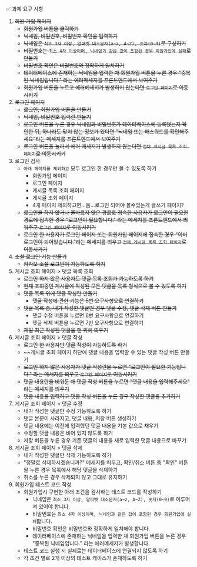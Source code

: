 <aside>
✅ 과제 요구 사항

</aside>

1. ~~회원 가입 페이지~~
    - ~~회원가입 버튼을 클릭하기~~
    - ~~닉네임, 비밀번호, 비밀번호 확인을 입력하기~~
    - ~~닉네임은 `최소 3자 이상, 알파벳 대소문자(a~z, A~Z), 숫자(0~9)`로 구성하기~~
    - ~~비밀번호는 `최소 4자 이상이며, 닉네임과 같은 값이 포함된 경우 회원가입에 실패`로 만들기~~
    - ~~비밀번호 확인은 비밀번호와 정확하게 일치하기~~
    - ~~데이터베이스에 존재하는 닉네임을 입력한 채 회원가입 버튼을 누른 경우 "중복된 닉네임입니다." 라는 에러메세지를 프론트엔드에서 보여주기~~
    - ~~회원가입 버튼을 누르고 에러메세지가 발생하지 않는다면 `로그인 페이지`로 이동시키기~~
2. ~~로그인 페이지~~
    - ~~로그인, 회원가입 버튼을 만들기~~
    - ~~닉네임, 비밀번호 입력란 만들기~~
    - ~~로그인 버튼을 누른 경우 닉네임과 비밀번호가 데이터베이스에 등록됐는지 확인한 뒤, 
      하나라도 맞지 않는 정보가 있다면 "닉네임 또는 패스워드를 확인해주세요"라는 메세지를 프론트엔드에서 보여주기~~
    - ~~로그인 버튼을 눌러서 에러 메세지가 발생하지 않는다면 `전체 게시글 목록 조회 페이지`로 
      이동시키기~~
3. 로그인 검사
    - `아래 페이지를 제외하고` 모두 로그인 한 경우만 볼 수 있도록 하기
        - 회원가입 페이지
        - 로그인 페이지
        - 게시글 목록 조회 페이지
        - 게시글 조회 페이지
        - 4개 페이지 제외하고면...음...로그인 되어야 볼수있는게 글쓰기 페이지?
    - ~~로그인을 하지 않거나 올바르지 않은 경로로 접속한 사용자가 로그인이 필요한 경로에 접속한 경우
      "로그인이 필요합니다." 라는 메세지를 프론트엔드에서 띄워주고 `로그인 페이지`로 이동시키기~~
    - ~~로그인 한 사용자가 로그인 페이지 또는 회원가입 페이지에 접속한 경우 
      "이미 로그인이 되어있습니다."라는 메세지를 띄우고 `전체 게시글 목록 조회 페이지`로 이동시키기~~
4. ~~소셜 로그인 기능 만들기~~
    - ~~카카오 소셜 로그인이 가능하도록 하기~~
5. 게시글 조회 페이지 > 댓글 목록 조회
    - ~~로그인 하지 않은 사용자도 댓글 목록 조회가 가능하도록 하기~~
    - ~~현재 조회중인 게시글에 작성된 모든 댓글을 목록 형식으로 볼 수 있도록 하기~~
    - ~~댓글 목록 위에 댓글 작성란 만들기~~
        - ~~댓글 작성에 관한 기능은 5번 요구사항으로 연결하기~~
    - ~~댓글 목록 중, 내가 작성한 댓글인 경우 댓글 수정, 댓글 삭제 버튼 만들기~~
        - 댓글 수정 버튼을 누르면 6번 요구사항으로 연결하기
        - 댓글 삭제 버튼을 누르면 7번 요구사항으로 연결하기
    - ~~제일 최근 작성된 댓글을 맨 위에 띄우기~~
6. 게시글 조회 페이지 > 댓글 작성
    - ~~로그인 한 사용자만 댓글 작성이 가능하도록 하기~~
    - ~~게시글 조회 페이지 하단에 댓글 내용을 입력할 수 있는 댓글 작성 버튼 만들기
    - ~~로그인 하지 않은 사용자가 댓글 작성란을 누르면 "로그인이 필요한 기능입니다." 라는 메세지를 띄우고 
     `로그인 페이지`로 이동시키기~~
    - ~~댓글 내용란을 비워둔 채 댓글 작성 버튼을 누르면 "댓글 내용을 입력해주세요" 라는 메세지를 띄우기~~
    - ~~댓글 내용을 입력하고 댓글 작성 버튼을 누른 경우 작성한 댓글을 추가하기~~
7. 게시글 조회 페이지 > 댓글 수정
    - 내가 작성한 댓글만 수정 가능하도록 하기
    - 댓글 본문이 사라지고, 댓글 내용, 저장 버튼 생성하기
    - 댓글 내용에는 이전에 입력했던 댓글 내용을 기본 값으로 채우기
    - 수정할 댓글 내용은 비어 있지 않도록 하기
    - 저장 버튼을 누른 경우 기존 댓글의 내용을 새로 입력한 댓글 내용으로 바꾸기
8. 게시글 조회 페이지 > 댓글 삭제
    - 내가 작성한 댓글만 삭제 가능하도록 하기
    - "정말로 삭제하시겠습니까?" 메세지를 띄우고, 확인/취소 버튼 중 "확인" 버튼을 누른 경우 목록에서 해당 댓글을 삭제하기
    - 취소를 누른 경우 삭제되지 않고 그대로 유지하기
9. 회원가입 테스트 코드 작성
    - 회원가입시 구현한 아래 조건을 검사하는 테스트 코드를 작성하기
        - 닉네임은 `최소 3자 이상, 알파벳 대소문자(a~z, A~Z), 숫자(0~9)`로 이루어져 있어야 합니다.
        - 비밀번호는 `최소 4자 이상이며, 닉네임과 같은 값이 포함된 경우 회원가입에 실패`합니다.
        - 비밀번호 확인은 비밀번호와 정확하게 일치해야 합니다.
        - 데이터베이스에 존재하는 닉네임을 입력한 채 회원가입 버튼을 누른 경우 "중복된 닉네임입니다." 라는 에러메세지가 발생합니다.
    - 테스트 코드 실행 시 실제로는 데이터베이스에 연결되지 않도록 하기
    - 각 조건 별로 2개 이상의 테스트 케이스가 존재하도록 하기
